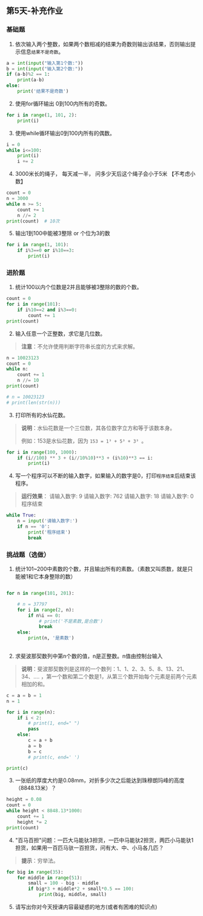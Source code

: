 ## 第5天-补充作业

### 基础题

1. 依次输入两个整数，如果两个数相减的结果为奇数则输出该结果，否则输出提示信息`结果不是奇数`。

```python
a = int(input("输入第1个数:"))
b = int(input("输入第2个数:"))
if (a-b)%2 == 1:
    print(a-b)
else:
    print('结果不是奇数')
```

2. 使用for循环输出 0到100内所有的奇数。

```python
for i in range(1, 101, 2):
    print(i)
```

3. 使用while循环输出0到100内所有的偶数。

```python
i = 0
while i<=100:
    print(i)
    i += 2
```



4. 3000米长的绳子， 每天减一半， 问多少天后这个绳子会小于5米 【不考虑小数】

```python
count = 0
n = 3000
while n >= 5:
    count += 1
    n //= 2
print(count)  # 10次
```

5. 输出1到100中能被3整除 or 个位为3的数

```python
for i in range(1, 101):
    if i%3==0 or i%10==3:
        print(i)
```



### 进阶题

1. 统计100以内个位数是2并且能够被3整除的数的个数。

```python
count = 0
for i in range(101):
    if i%10==2 and i%3==0:
        count += 1
print(count)
```

2. 输入任意一个正整数，求它是几位数。

> **注意**：不允许使用判断字符串长度的方式来求解。

```python
n = 10023123
count = 0
while n:
    count += 1
    n //= 10
print(count)

# n = 10023123
# print(len(str(n)))
```

3. 打印所有的水仙花数。

> **说明**：水仙花数是一个三位数，其各位数字⽴方和等于该数本身。
>
> 例如：153是⽔仙花数，因为 `153 = 1³ + 5³ + 3³ `。

```python
for i in range(100, 1000):
    if (i//100) ** 3 + (i//10%10)**3 + (i%10)**3 == i:
        print(i)
```

4. 写一个程序可以不断的输入数字，如果输入的数字是0，打印`程序结束`后结束该程序。

> **运行效果**：
> 请输入数字: 9
> 请输入数字: 762
> 请输入数字: 18
> 请输入数字: 0
> 程序结束

```python
while True:
    n = input('请输入数字:')
    if n == '0':
        print('程序结束')
        break
```



### 挑战题（选做）

1. 统计101~200中素数的个数，并且输出所有的素数。（素数又叫质数，就是只能被1和它本身整除的数）

```python

for n in range(101, 201):

    # n = 37797
    for i in range(2, n):
        if n%i == 0:
            # print('不是素数,是合数')
            break
    else:
        print(n, '是素数')
        
```

2. 求斐波那契数列中第n个数的值，n是正整数。n值由控制台输入

> **说明**：斐波那契数列是这样的一个数列：1、1、2、3、5、8、13、21、34、.... ，第一个数和第二个数是1，从第三个数开始每个元素是前两个元素相加的和。

```python
c = a = b = 1
n = 1

for i in range(n):
    if i < 2:
        # print(1, end=" ")
        pass
    else:
        c = a + b
        a = b
        b = c
        # print(c, end=' ')

print(c)
```

3. 一张纸的厚度大约是0.08mm，对折多少次之后能达到珠穆朗玛峰的高度（8848.13米）？

```python
height = 0.08
count = 0
while height < 8848.13*1000:
    count += 1
    height *= 2
print(count)
```

4. "百马百担"问题：一匹大马能驮3担货，一匹中马能驮2担货，两匹小马能驮1担货，如果用一百匹马驮一百担货，问有大、中、小马各几匹？

> **提示**：穷举法。

```python
for big in range(35):
    for middle in range(51):
        small = 100 - big - middle
        if big*3 + middle*2 + small*0.5 == 100:
            print(big, middle, small)
```

5. 请写出你对今天授课内容最疑惑的地方(或者有困难的知识点)

```

```

